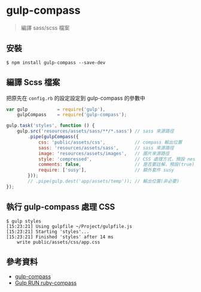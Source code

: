 # gulp-compass

> 編譯 sass/scss 檔案

## 安裝

```shell
$ npm install gulp-compass --save-dev
```

## 編譯 Scss 檔案

把原先在 `config.rb` 的設定設定到 gulp-compass 的參數中

```javascript
var gulp           = require('gulp'),
    gulpCompass    = require('gulp-compass');

gulp.task('styles', function () {
    gulp.src('resources/assets/sass/**/*.sass') // sass 來源路徑
        .pipe(gulpCompass({
            css: 'public/assets/css',           // compass 輸出位置
            sass: 'resources/assets/sass',      // sass 來源路徑
            image: 'resources/assets/images',   // 圖片來源路徑
            style: 'compressed',                // CSS 處理方式，預設 nested（expanded, nested, compact, compressed）
            comments: false,                    // 是否要註解，預設(true)
            require: ['susy'],                  // 額外套件 susy
        }));
        // .pipe(gulp.dest('app/assets/temp')); // 輸出位置(非必要)
});
```

## 執行 gulp-compass 處理 CSS

```shell
$ gulp styles
[15:23:21] Using gulpfile ~/Project/gulpfile.js
[15:23:21] Starting 'styles'...
[15:23:21] Finished 'styles' after 14 ms
    write public/assets/css/app.css
```

## 參考資料
* [gulp-compass](https://www.npmjs.com/package/gulp-compass)
* [Gulp RUN ruby-compass](http://wcc723.github.io/gulp/2014/11/07/gulp-on-diff-os/)
